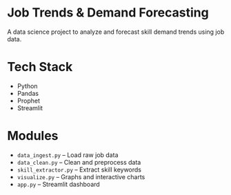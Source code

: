 # Job Trends & Demand Forecasting

A data science project to analyze and forecast skill demand trends using job data.

# Tech Stack

- Python
- Pandas
- Prophet
- Streamlit

# Modules

- `data_ingest.py` – Load raw job data
- `data_clean.py` – Clean and preprocess data
- `skill_extractor.py` – Extract skill keywords
- `visualize.py` – Graphs and interactive charts
- `app.py` – Streamlit dashboard
